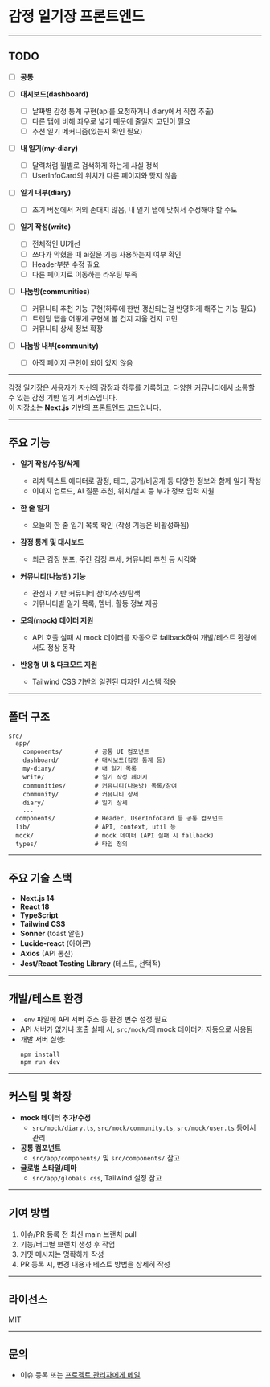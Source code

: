 # 감정 일기장 프론트엔드

---

## TODO

- [ ] **공통**

- [ ] **대시보드(dashboard)**
    - [ ] 날짜별 감정 통계 구현(api를 요청하거나 diary에서 직접 추출)
    - [ ] 다른 탭에 비해 좌우로 넓기 때문에 줄일지 고민이 필요
    - [ ] 추천 일기 메커니즘(있는지 확인 필요)

- [ ] **내 일기(my-diary)**
    - [ ] 달력처럼 월별로 검색하게 하는게 사실 정석
    - [ ] UserInfoCard의 위치가 다른 페이지와 맞지 않음

- [ ] **일기 내부(diary)**
    - [ ] 초기 버전에서 거의 손대지 않음, 내 일기 탭에 맞춰서 수정해야 할 수도

- [ ] **일기 작성(write)**
    - [ ] 전체적인 UI개선
    - [ ] 쓰다가 막혔을 때 ai질문 기능 사용하는지 여부 확인
    - [ ] Header부분 수정 필요
    - [ ] 다른 페이지로 이동하는 라우팅 부족

- [ ] **나눔방(communities)**
    - [ ] 커뮤니티 추천 기능 구현(하루에 한번 갱신되는걸 반영하게 해주는 기능 필요)
    - [ ] 트렌딩 탭을 어떻게 구현해 볼 건지 지울 건지 고민
    - [ ] 커뮤니티 상세 정보 확장

- [ ] **나눔방 내부(community)**
    - [ ] 아직 페이지 구현이 되어 있지 않음


---

감정 일기장은 사용자가 자신의 감정과 하루를 기록하고, 다양한 커뮤니티에서 소통할 수 있는 감정 기반 일기 서비스입니다.  
이 저장소는 **Next.js** 기반의 프론트엔드 코드입니다.

---

## 주요 기능

- **일기 작성/수정/삭제**  
  - 리치 텍스트 에디터로 감정, 태그, 공개/비공개 등 다양한 정보와 함께 일기 작성
  - 이미지 업로드, AI 질문 추천, 위치/날씨 등 부가 정보 입력 지원

- **한 줄 일기**  
  - 오늘의 한 줄 일기 목록 확인 (작성 기능은 비활성화됨)

- **감정 통계 및 대시보드**  
  - 최근 감정 분포, 주간 감정 추세, 커뮤니티 추천 등 시각화

- **커뮤니티(나눔방) 기능**  
  - 관심사 기반 커뮤니티 참여/추천/탐색
  - 커뮤니티별 일기 목록, 멤버, 활동 정보 제공

- **모의(mock) 데이터 지원**  
  - API 호출 실패 시 mock 데이터를 자동으로 fallback하여 개발/테스트 환경에서도 정상 동작

- **반응형 UI & 다크모드 지원**  
  - Tailwind CSS 기반의 일관된 디자인 시스템 적용

---

## 폴더 구조

```
src/
  app/
    components/         # 공통 UI 컴포넌트
    dashboard/          # 대시보드(감정 통계 등)
    my-diary/           # 내 일기 목록
    write/              # 일기 작성 페이지
    communities/        # 커뮤니티(나눔방) 목록/참여
    community/          # 커뮤니티 상세
    diary/              # 일기 상세
    ...
  components/           # Header, UserInfoCard 등 공통 컴포넌트
  lib/                  # API, context, util 등
  mock/                 # mock 데이터 (API 실패 시 fallback)
  types/                # 타입 정의
```

---

## 주요 기술 스택

- **Next.js 14**
- **React 18**
- **TypeScript**
- **Tailwind CSS**
- **Sonner** (toast 알림)
- **Lucide-react** (아이콘)
- **Axios** (API 통신)
- **Jest/React Testing Library** (테스트, 선택적)

---

## 개발/테스트 환경

- `.env` 파일에 API 서버 주소 등 환경 변수 설정 필요
- API 서버가 없거나 호출 실패 시, `src/mock/`의 mock 데이터가 자동으로 사용됨
- 개발 서버 실행:
  ```bash
  npm install
  npm run dev
  ```

---

## 커스텀 및 확장

- **mock 데이터 추가/수정**  
  - `src/mock/diary.ts`, `src/mock/community.ts`, `src/mock/user.ts` 등에서 관리
- **공통 컴포넌트**  
  - `src/app/components/` 및 `src/components/` 참고
- **글로벌 스타일/테마**  
  - `src/app/globals.css`, Tailwind 설정 참고

---

## 기여 방법

1. 이슈/PR 등록 전 최신 main 브랜치 pull
2. 기능/버그별 브랜치 생성 후 작업
3. 커밋 메시지는 명확하게 작성
4. PR 등록 시, 변경 내용과 테스트 방법을 상세히 작성

---

## 라이선스

MIT

---

## 문의

- 이슈 등록 또는 [프로젝트 관리자에게 메일](mailto:your@email.com)
